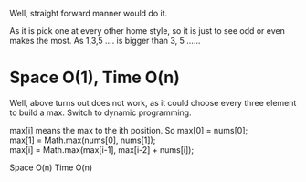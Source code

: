 
Well, straight forward manner would do it.  

As it is pick one at every other home style, so it is just to see odd or even makes the most.   As 1,3,5 ....  is bigger than 3, 5 ......   

Space O(1), Time O(n)     
=======================================
Well, above turns out does not work, as it could choose every three element to build a max. Switch to dynamic programming.  

max[i] means the max to the ith position. 
So
max[0] = nums[0];  
max[1] = Math.max(nums[0], nums[1]);      
max[i] = Math.max(max[i-1], max[i-2] + nums[i]);        

Space O(n)   Time O(n)      